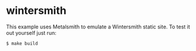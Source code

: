 
# wintersmith

This example uses Metalsmith to emulate a Wintersmith static site. To test it out yourself just run:

    $ make build
